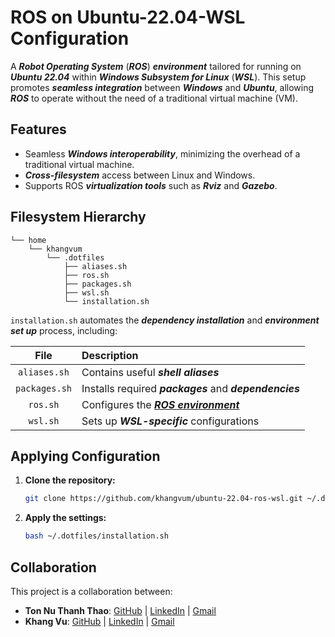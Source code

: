 # ROS on Ubuntu-22.04-WSL Configuration

A **_Robot Operating System_** (**_ROS_**) **_environment_** tailored for running on **_Ubuntu 22.04_** within **_Windows Subsystem for Linux_** (**_WSL_**). This setup promotes **_seamless integration_** between **_Windows_** and **_Ubuntu_**, allowing **_ROS_** to operate without the need of a traditional virtual machine (VM).

## Features

-   Seamless **_Windows interoperability_**, minimizing the overhead of a traditional virtual machine.
-   **_Cross-filesystem_** access between Linux and Windows.
-   Supports ROS **_virtualization tools_** such as **_Rviz_** and **_Gazebo_**.

## Filesystem Hierarchy

```
└── home
    └── khangvum
        └── .dotfiles
            ├── aliases.sh
            ├── ros.sh
            ├── packages.sh
            ├── wsl.sh
            └── installation.sh
```

`installation.sh` automates the **_dependency installation_** and **_environment set up_** process, including:

File            |Description
:--------------:|:----------
`aliases.sh`    | Contains useful **_shell aliases_**
`packages.sh`   | Installs required **_packages_** and **_dependencies_**
`ros.sh`        | Configures the **_[ROS environment](https://docs.ros.org/en/humble/Installation/Ubuntu-Install-Debs.html)_**
`wsl.sh`        | Sets up **_WSL-specific_** configurations

## Applying Configuration

1.  **Clone the repository:**

    ```bash
    git clone https://github.com/khangvum/ubuntu-22.04-ros-wsl.git ~/.dotfiles
    ```

2.  **Apply the settings:**

    ```bash
    bash ~/.dotfiles/installation.sh
    ```

## Collaboration

This project is a collaboration between:

-   **Ton Nu Thanh Thao**: [GitHub](https://github.com/thaoton1910) | [LinkedIn](https://www.linkedin.com/in/ton-nu-thanh-thao/) | [Gmail](mailto:thaoton1910@gmail.com)
-   **Khang Vu**: [GitHub](https://github.com/khangvum) | [LinkedIn](https://www.linkedin.com/in/khangvum/) | [Gmail](mailto:manhkhang0305@gmail.com)